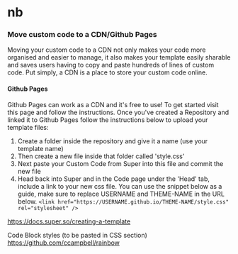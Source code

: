 # nb

### Move custom code to a CDN/Github Pages
Moving your custom code to a CDN not only makes your code more organised and easier to manage, it also makes your template easily sharable and saves users having to copy and paste hundreds of lines of custom code. Put simply, a CDN is a place to store your custom code online.


#### Github Pages

Github Pages can work as a CDN and it's free to use! To get started visit this page and follow the instructions. Once you've created a Repository and linked it to Github Pages follow the instructions below to upload your template files:

1. Create a folder inside the repository and give it a name (use your template name)
2. Then create a new file inside that folder called 'style.css' 
3. Next paste your Custom Code from Super into this file and commit the new file
4. Head back into Super and in the Code page under the 'Head' tab, include a link to your new css file. You can use the snippet below as a guide, make sure to replace USERNAME and THEME-NAME in the URL below.
```<link href="https://USERNAME.github.io/THEME-NAME/style.css" rel="stylesheet" />```

https://docs.super.so/creating-a-template

Code Block styles (to be pasted in CSS section)
https://github.com/ccampbell/rainbow
